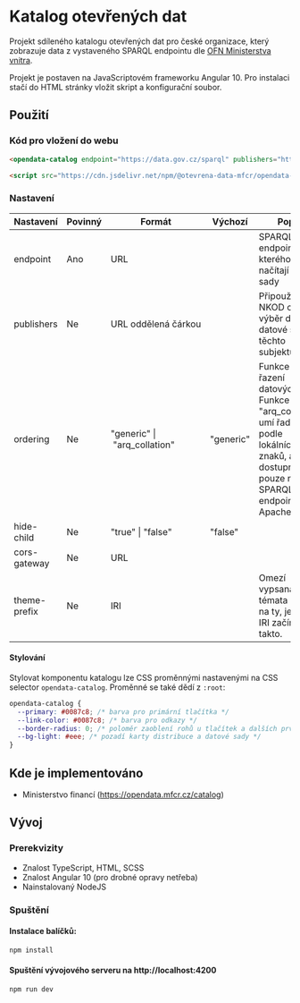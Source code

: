 # Katalog otevřených dat

Projekt sdíleného katalogu otevřených dat pro české organizace, který zobrazuje data z vystaveného SPARQL endpointu dle [OFN Ministerstva vnitra](https://ofn.gov.cz/rozhran%C3%AD-katalog%C5%AF-otev%C5%99en%C3%BDch-dat/draft/).

Projekt je postaven na JavaScriptovém frameworku Angular 10. Pro instalaci stačí do HTML stránky vložit skript a konfigurační soubor.

## Použití

### Kód pro vložení do webu
```html
<opendata-catalog endpoint="https://data.gov.cz/sparql" publishers="https://data.gov.cz/zdroj/ovm/00006947"></opendata-catalog>

<script src="https://cdn.jsdelivr.net/npm/@otevrena-data-mfcr/opendata-catalog@1.1.1/package/catalog.min.js"></script>
```
### Nastavení

| Nastavení    | Povinný | Formát                                     | Výchozí   | Popis                                                                                                                                           |
|--------------|---------|--------------------------------------------|-----------|-------------------------------------------------------------------------------------------------------------------------------------------------|
| endpoint     | Ano     | URL                                        |           | SPARQL endpoint ze kterého se načítají datové sady                                                                                              |
| publishers   | Ne      | URL&nbsp;oddělená&nbsp;čárkou              |           | Připoužití NKOD omezí výběr dat na datové sady těchto subjektů                                                                                  |
| ordering     | Ne      | "generic"&nbsp;&#124;&nbsp;"arq_collation" | "generic" | Funkce pro řazení datových sad. Funkce "arq_collation" umí řadit podle lokálních znaků, ale je dostupná pouze na SPARQL endpointech Apache Jena |
| hide-child   | Ne      | "true"&nbsp;&#124;&nbsp;"false"            | "false"   |                                                                                                                                                 |
| cors-gateway | Ne      | URL                                        |           |                                                                                                                                                 |
| theme-prefix | Ne      | IRI                                        |           | Omezí vypsaná témata pouze na ty, jejichž IRI začíná takto.                                                                                     |

#### Stylování

Stylovat komponentu katalogu lze CSS proměnnými nastavenými na CSS selector `opendata-catalog`. Proměnné se také dědí z `:root`:

```css
opendata-catalog {
  --primary: #0087c8; /* barva pro primární tlačítka */
  --link-color: #0087c8; /* barva pro odkazy */
  --border-radius: 0; /* poloměr zaoblení rohů u tlačítek a dalších prvků */
  --bg-light: #eee; /* pozadí karty distribuce a datové sady */
}
```

## Kde je implementováno

 - Ministerstvo financí (https://opendata.mfcr.cz/catalog)

## Vývoj


### Prerekvizity
  - Znalost TypeScript, HTML, SCSS
  - Znalost Angular 10 (pro drobné opravy netřeba)
  - Nainstalovaný NodeJS

### Spuštění

#### Instalace balíčků:
```sh
npm install
```

#### Spuštění vývojového serveru na http://localhost:4200
```sh
npm run dev
```
